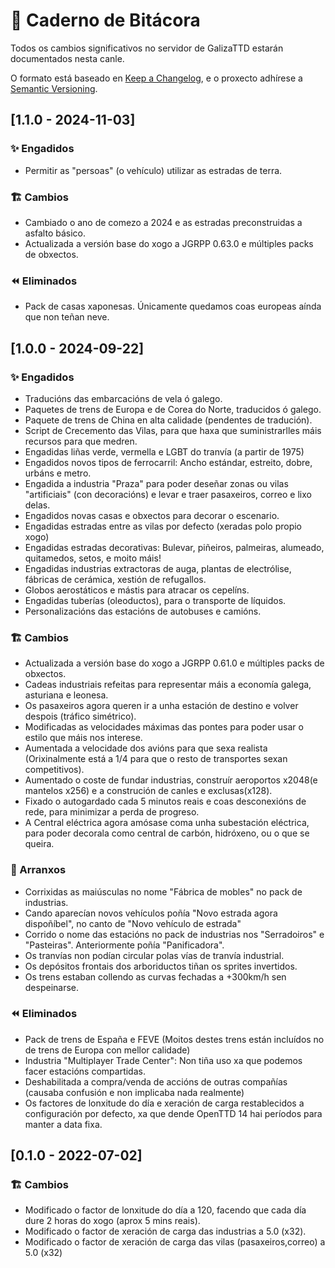 # 📘 Caderno de Bitácora
Todos os cambios significativos no servidor de GalizaTTD estarán documentados nesta canle.

O formato está baseado en [Keep a Changelog](https://keepachangelog.com/en/1.0.0/),
e o proxecto adhírese a [Semantic Versioning](https://semver.org/spec/v2.0.0.html).


## [1.1.0 - 2024-11-03]
### ✨ Engadidos
- Permitir as "persoas" (o vehículo) utilizar as estradas de terra.
### 🏗️ Cambios
- Cambiado o ano de comezo a 2024 e as estradas preconstruidas a asfalto básico.
- Actualizada a versión base do xogo a JGRPP 0.63.0 e múltiples packs de obxectos.
### ⏪ Eliminados
- Pack de casas xaponesas. Únicamente quedamos coas europeas aínda que non teñan neve.
## [1.0.0 - 2024-09-22]
### ✨ Engadidos
- Traducións das embarcacións de vela ó galego.
- Paquetes de trens de Europa e de Corea do Norte, traducidos ó galego.
- Paquete de trens de China en alta calidade (pendentes de tradución).
- Script de Crecemento das Vilas, para que haxa que suministrarlles máis recursos para que medren.
- Engadidas liñas verde, vermella e LGBT do tranvía (a partir de 1975)
- Engadidos novos tipos de ferrocarril: Ancho estándar, estreito, dobre, urbáns e metro.
- Engadida a industria "Praza" para poder deseñar zonas ou vilas "artificiais" (con decoracións) e levar e traer pasaxeiros, correo e lixo delas.
- Engadidos novas casas e obxectos para decorar o escenario.
- Engadidas estradas entre as vilas por defecto (xeradas polo propio xogo)
- Engadidas estradas decorativas: Bulevar, piñeiros, palmeiras, alumeado, quitamedos, setos, e moito máis!
- Engadidas industrias extractoras de auga, plantas de electrólise, fábricas de cerámica, xestión de refugallos.
- Globos aerostáticos e mástis para atracar os cepelíns.
- Engadidas tuberías (oleoductos), para o transporte de líquidos.
- Personalizacións das estacións de autobuses e camións.
### 🏗️ Cambios
- Actualizada a versión base do xogo a JGRPP 0.61.0 e múltiples packs de obxectos.
- Cadeas industriais refeitas para representar máis a economía galega, asturiana e leonesa.
- Os pasaxeiros agora queren ir a unha estación de destino e volver despois (tráfico simétrico).
- Modificadas as velocidades máximas das pontes para poder usar o estilo que máis nos interese.
- Aumentada a velocidade dos avións para que sexa realista (Orixinalmente está a 1/4 para que o resto de transportes sexan competitivos).
- Aumentado o coste de fundar industrias, construír aeroportos x2048(e mantelos x256) e a construción de canles e exclusas(x128).
- Fixado o autogardado cada 5 minutos reais e coas desconexións de rede, para minimizar a perda de progreso.
- A Central eléctrica agora amósase coma unha subestación eléctrica, para poder decorala como central de carbón, hidróxeno, ou o que se queira.
### 🐛 Arranxos
- Corrixidas as maiúsculas no nome "Fábrica de mobles" no pack de industrias.
- Cando aparecían novos vehículos poñía "Novo estrada agora dispoñíbel", no canto de "Novo vehículo de estrada"
- Corrido o nome das estacións no pack de industrias nos "Serradoiros" e "Pasteiras".  Anteriormente poñía "Panificadora".
- Os tranvías non podían circular polas vías de tranvía industrial.
- Os depósitos frontais dos arboriductos tiñan os sprites invertidos.
- Os trens estaban collendo as curvas fechadas a +300km/h sen despeinarse.
### ⏪ Eliminados
- Pack de trens de España e FEVE (Moitos destes trens están incluídos no de trens de Europa con mellor calidade)
- Industria "Multiplayer Trade Center": Non tiña uso xa que podemos facer estacións compartidas.
- Deshabilitada a compra/venda de accións de outras compañías (causaba confusión e non implicaba nada realmente)
- Os factores de lonxitude do día e xeración de carga restablecidos a configuración por defecto, xa que dende OpenTTD 14 hai períodos para manter a data fixa.

## [0.1.0 - 2022-07-02]

### 🏗️ Cambios
- Modificado o factor de lonxitude do día a 120, facendo que cada día dure 2 horas do xogo (aprox 5 mins reais).
- Modificado o factor de xeración de carga das industrias a 5.0 (x32).
- Modificado o factor de xeración de carga das vilas (pasaxeiros,correo) a 5.0 (x32)